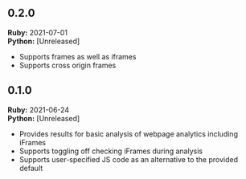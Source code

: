 ## 0.2.0
**Ruby:** 2021-07-01</br>
**Python:** [Unreleased]

- Supports frames as well as iframes
- Supports cross origin frames

## 0.1.0
**Ruby:** 2021-06-24</br>
**Python:** [Unreleased]

- Provides results for basic analysis of webpage analytics including iFrames
- Supports toggling off checking iFrames during analysis
- Supports user-specified JS code as an alternative to the provided default
